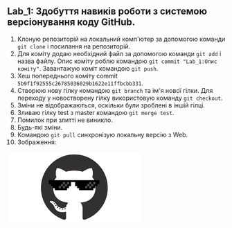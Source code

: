 Lab_1: Здобуття навиків роботи з системою версіонування коду GitHub.
-

1. Клоную репозиторій на локальний комп'ютер за допомогою команди `git clone` і посилання на репозиторій.
2. Для коміту додаю необхідний файл за допомогою команди `git add` i назва файлу. Опис коміту роблю командою `git commit "Lab_1:Опис коміту"`. Завантажую коміт командою `git push`.
3. Хеш попереднього коміту commit `5b9f1f92555c26785036029b1622e11ffbcbb331`.
4. Створюю нову гілку командою `git branch` та ім'я нової гілки. Для переходу у новостворену гілку використовую команду `git checkout`.
5. Зміни не відображаються, оскільки були зроблені в іншій гілці.
6. Зливаю гілку test з master командою `git merge test`. 
7. Помилок при злитті не виникло.
8. Будь-які зміни.
9. Командою `git pull` синхронізую локальну версію з Web.
10. Зображення:

![image](https://github.com/Vetal-V/IK-31-Vrublevskyi/blob/master/Lab_1/image.png)